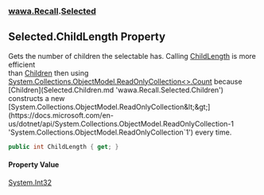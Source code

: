 ### [wawa.Recall](wawa.Recall.md 'wawa.Recall').[Selected](Selected.md 'wawa.Recall.Selected')

## Selected.ChildLength Property

Gets the number of children the selectable has. Calling [ChildLength](Selected.ChildLength.md 'wawa.Recall.Selected.ChildLength') is more efficient  
than [Children](Selected.Children.md 'wawa.Recall.Selected.Children') then using [System.Collections.ObjectModel.ReadOnlyCollection&lt;&gt;.Count](https://docs.microsoft.com/en-us/dotnet/api/System.Collections.ObjectModel.ReadOnlyCollection-1.Count 'System.Collections.ObjectModel.ReadOnlyCollection`1.Count') because  
[Children](Selected.Children.md 'wawa.Recall.Selected.Children') constructs a new [System.Collections.ObjectModel.ReadOnlyCollection&lt;&gt;](https://docs.microsoft.com/en-us/dotnet/api/System.Collections.ObjectModel.ReadOnlyCollection-1 'System.Collections.ObjectModel.ReadOnlyCollection`1') every time.

```csharp
public int ChildLength { get; }
```

#### Property Value
[System.Int32](https://docs.microsoft.com/en-us/dotnet/api/System.Int32 'System.Int32')
